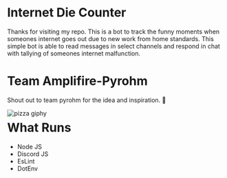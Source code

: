 # Internet Die Counter

Thanks for visiting my repo. This is a bot to track the funny moments when someones internet goes out due to new work from home standards. This simple bot is able to read messages in select channels and respond in chat with tallying of someones internet malfunction. 

# Team Amplifire-Pyrohm 

Shout out to team pyrohm for the idea and inspiration. :pizza:

<img href='https://media2.giphy.com/media/4ayiIWaq2VULC/giphy.gif?cid=ecf05e47brnkssz54g0y9i087sik4cy0j8w60ni2w8gn79mx&rid=giphy.gif&ct=g' alt='pizza giphy' style="float: left; margin-right: 10px;" />

# What Runs
- Node JS
- Discord JS
- EsLint
- DotEnv 

